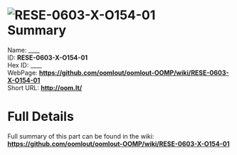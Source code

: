 
![RESE-0603-X-O154-01](https://github.com/oomlout/oomlout-OOMP/blob/master/parts/RESE-0603-X-O154-01/RESE-0603-X-O154-01_420.jpg)   
Summary
=================
  
Name: ____    
ID: __RESE-0603-X-O154-01__   
Hex ID: ____   
WebPage: __https://github.com/oomlout/oomlout-OOMP/wiki/RESE-0603-X-O154-01__   
Short URL: __http://oom.lt/__   

Full Details
==========================
Full summary of this part can be found in the wiki:   
__https://github.com/oomlout/oomlout-OOMP/wiki/RESE-0603-X-O154-01__    

